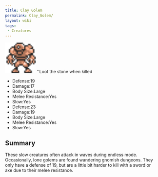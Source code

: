 ```yaml
---
title: Clay Golem
permalink: Clay_Golem/
layout: wiki
tags:
 - Creatures
---
```


<img src="clay_golem.png" title="fig:clay_golem.png" alt="clay_golem.png" width="100" />
''Loot the stone when killed

-   Defense:19
-   Damage:17
-   Body Size:Large
-   Melee Resistance:Yes
-   Slow:Yes
-   Defense:23
-   Damage:19
-   Body Size:Large
-   Melee Resistance:Yes
-   Slow:Yes

Summary
-------

These slow creatures often attack in waves during endless mode.
Occasionally, lone golems are found wandering gnomish dungeons. They
only have a defense of 19, but are a little bit harder to kill with a
sword or axe due to their melee resistance.
